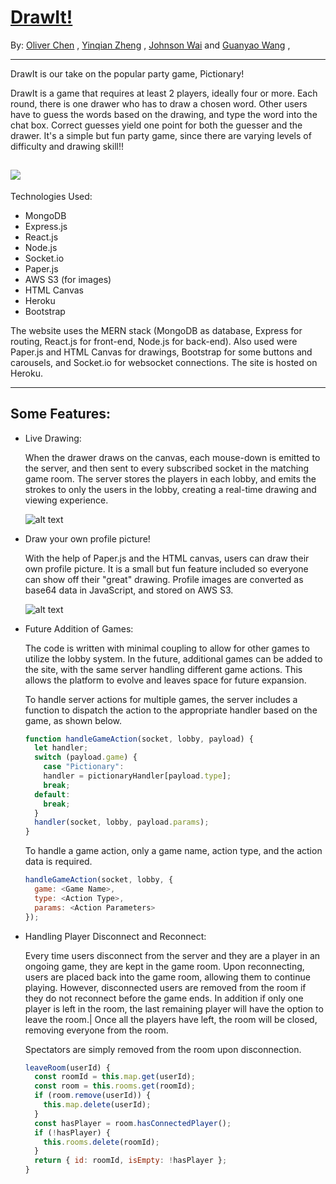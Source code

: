 # [DrawIt!](https://pictionary4.herokuapp.com/)

By: [Oliver Chen](https://github.com/oliverzzzzaaa) , 
[Yinqian Zheng](https://github.com/yinqianzheng) ,
[Johnson Wai](https://github.com/KCSJW) and 
[Guanyao Wang](https://github.com/guw005) ,


-------------------

DrawIt is our take on the popular party game, Pictionary!

DrawIt is a game that requires at least 2 players, ideally four or more. Each round, there is one drawer who has to draw a chosen word. Other users have to guess the words based on the drawing, and type the word into the chat box. Correct guesses yield one point for both the guesser and the drawer. It's a simple but fun party game, since there are varying levels of difficulty and drawing skill!!

![](https://pictionary-images.s3-us-west-1.amazonaws.com/images/home.png)
-------------------


Technologies Used:
  + MongoDB
  + Express.js
  + React.js
  + Node.js
  + Socket.io
  + Paper.js
  + AWS S3 (for images)
  + HTML Canvas
  + Heroku
  + Bootstrap 
  
  The website uses the MERN stack (MongoDB as database, Express for routing, React.js for front-end, Node.js for back-end). 
  Also used were Paper.js and HTML Canvas for drawings, Bootstrap for some buttons and carousels, 
  and Socket.io for websocket connections.
  The site is hosted on Heroku.
  
-------------------

## **Some Features:**

  + Live Drawing: 
      
      When the drawer draws on the canvas, each mouse-down is emitted to the server, and then sent to every subscribed
      socket in the matching game room. The server stores the players in each lobby, and emits the strokes to only the
      users in the lobby, creating a real-time drawing and viewing experience.
      
      
      ![alt text](https://active-storage-rotten-egg-dev.s3-us-west-1.amazonaws.com/drawing.gif "Gameplay")
      
  + Draw your own profile picture!

      With the help of Paper.js and the HTML canvas, users can draw their own profile picture. It is a small but fun
      feature included so everyone can show off their "great" drawing. Profile images are converted as base64 data
      in JavaScript, and stored on AWS S3.
      
      ![alt text](https://active-storage-rotten-egg-dev.s3-us-west-1.amazonaws.com/profile.gif "Draw Your Own Profile Picture")

  + Future Addition of Games:
    
      The code is written with minimal coupling to allow for other games to utilize the lobby system. In the future,
      additional games can be added to the site, with the same server handling different game actions. This allows 
      the platform to evolve and leaves space for future expansion.
      
      To handle server actions for multiple games, the server includes a function to dispatch the action to the 
      appropriate handler based on the game, as shown below. 
      
      ``` javascript
      function handleGameAction(socket, lobby, payload) {
        let handler;
        switch (payload.game) {
          case "Pictionary":
          handler = pictionaryHandler[payload.type];
          break;
        default:
          break;  
        }
        handler(socket, lobby, payload.params);
      }
      ```
      
      To handle a game action, only a game name, action type, and the action data is required.
      
      ``` javascript
      handleGameAction(socket, lobby, {
        game: <Game Name>,
        type: <Action Type>,
        params: <Action Parameters>
      });
      ```
      
  + Handling Player Disconnect and Reconnect:
  
      Every time users disconnect from the server and they are a player in an ongoing game, they are kept 
      in the game room. Upon reconnecting, users are placed back into the game room, allowing them to continue playing.
      However, disconnected users are removed from the room if they do not reconnect before the game ends. 
      In addition if only one player is left in the room, the last remaining player will have the option to leave the room.|
      Once all the players have left, the room will be closed, removing everyone from the room.

      Spectators are simply removed from the room upon disconnection.
      
      ``` javascript
      leaveRoom(userId) {
        const roomId = this.map.get(userId);
        const room = this.rooms.get(roomId);
        if (room.remove(userId)) {
          this.map.delete(userId);
        }
        const hasPlayer = room.hasConnectedPlayer();
        if (!hasPlayer) {
          this.rooms.delete(roomId);
        }
        return { id: roomId, isEmpty: !hasPlayer };
      }

      ```

